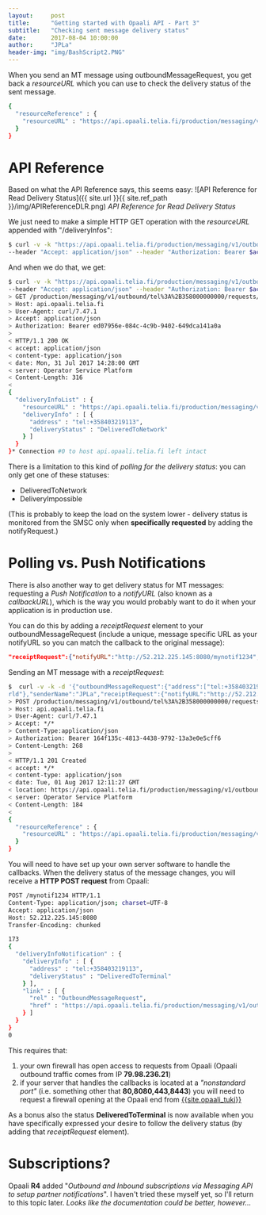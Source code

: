 ```yaml
---
layout:     post
title:      "Getting started with Opaali API - Part 3"
subtitle:   "Checking sent message delivery status"
date:       2017-08-04 10:00:00
author:     "JPLa"
header-img: "img/BashScript2.PNG"
---
```

When you send an MT message using outboundMessageRequest, you get back a _resourceURL_ which you can use to check the delivery status of the sent message.
```bash
{
  "resourceReference" : {
    "resourceURL" : "https://api.opaali.telia.fi/production/messaging/v1/outbound/tel%3A%2B358000000000/requests/3eef0382-0014-45ea-9ee5-1ebce10e829d"
  }
}
```


# API Reference
Based on what the API Reference says, this seems easy:
![API Reference for Read Delivery Status]({{ site.url }}{{ site.ref_path }}/img/APIReferenceDLR.png)
*API Reference for Read Delivery Status*

We just need to make a simple HTTP GET operation with the _resourceURL_ appended with "/deliveryInfos":
```bash
$ curl -v -k "https://api.opaali.telia.fi/production/messaging/v1/outbound/tel%3A%2B358000000000/requests/3eef0382-0014-45ea-9ee5-1ebce10e829d/deliveryInfos"
--header "Accept: application/json" --header "Authorization: Bearer $access_token"
```
And when we do that, we get:
```bash
$ curl -v -k "https://api.opaali.telia.fi/production/messaging/v1/outbound/tel%3A%2B358000000000/requests/3eef0382-0014-45ea-9ee5-1ebce10e829d/deliveryInfos"
--header "Accept: application/json" --header "Authorization: Bearer $access_token"
> GET /production/messaging/v1/outbound/tel%3A%2B358000000000/requests/3eef0382-0014-45ea-9ee5-1ebce10e829d/deliveryInfos HTTP/1.1
> Host: api.opaali.telia.fi
> User-Agent: curl/7.47.1
> Accept: application/json
> Authorization: Bearer ed07956e-084c-4c9b-9402-649dca141a0a
>
< HTTP/1.1 200 OK
< accept: application/json
< content-type: application/json
< date: Mon, 31 Jul 2017 14:28:00 GMT
< server: Operator Service Platform
< Content-Length: 316
<
{
  "deliveryInfoList" : {
    "resourceURL" : "https://api.opaali.telia.fi/production/messaging/v1/outbound/tel%3A%2B358000000000/requests/3eef0382-0014-45ea-9ee5-1ebce10e829d/deliveryInfos",
    "deliveryInfo" : [ {
      "address" : "tel:+358403219113",
      "deliveryStatus" : "DeliveredToNetwork"
    } ]
  }
}* Connection #0 to host api.opaali.telia.fi left intact

```
There is a limitation to this kind of _polling for the delivery status_: you can only get one of these statuses:
* DeliveredToNetwork
* DeliveryImpossible

(This is probably to keep the load on the system lower - delivery status is monitored from the SMSC only when __specifically requested__ by adding the notifyRequest.)

# Polling vs. Push Notifications

There is also another way to get delivery status for MT messages: requesting a _Push Notification_ to a _notifyURL_ (also known as a _callbackURL_), which is the way you would probably want to do it when your application is in production use.

You can do this by adding a _receiptRequest_ element to your outboundMessageRequest (include a unique, message specific URL as your notifyURL so you can match the callback to the original message):
```JSON
"receiptRequest":{"notifyURL":"http://52.212.225.145:8080/mynotif1234", "notificationFormat":"JSON"}
```

Sending an MT message with a _receiptRequest_:
```bash
$  curl -v -k -d '{"outboundMessageRequest":{"address":["tel:+358403219113"],"senderAddress":"tel:+358000000000","outboundSMSTextMessage":{"message":"Hello
rld"},"senderName":"JPLa","receiptRequest":{"notifyURL":"http://52.212.225.145:8080/mynotif1234", "notificationFormat":"JSON"}}}' "https://api.opaali.telia.fi/production/messaging/v1/outbound/tel%3A%2B358000000000/requests" --header "Content-Type:application/json" --header "Authorization: Bearer $access_token"
> POST /production/messaging/v1/outbound/tel%3A%2B358000000000/requests HTTP/1.1
> Host: api.opaali.telia.fi
> User-Agent: curl/7.47.1
> Accept: */*
> Content-Type:application/json
> Authorization: Bearer 164f135c-4813-4438-9792-13a3e0e5cff6
> Content-Length: 268
>
< HTTP/1.1 201 Created
< accept: */*
< content-type: application/json
< date: Tue, 01 Aug 2017 12:11:27 GMT
< location: https://api.opaali.telia.fi/production/messaging/v1/outbound/tel%3A%2B358000000000/requests/5c77bd67-c27f-4cf8-81ee-ef3038f0256c
< server: Operator Service Platform
< Content-Length: 184
<
{
  "resourceReference" : {
    "resourceURL" : "https://api.opaali.telia.fi/production/messaging/v1/outbound/tel%3A%2B358000000000/requests/5c77bd67-c27f-4cf8-81ee-ef3038f0256c"
  }
}

```

You will need to have set up your own server software to handle the callbacks. When the delivery status of the message changes, you will receive a __HTTP POST request__ from Opaali:

```bash
POST /mynotif1234 HTTP/1.1
Content-Type: application/json; charset=UTF-8
Accept: application/json
Host: 52.212.225.145:8080
Transfer-Encoding: chunked

173
{
  "deliveryInfoNotification" : {
    "deliveryInfo" : [ {
      "address" : "tel:+358403219113",
      "deliveryStatus" : "DeliveredToTerminal"
    } ],
    "link" : [ {
      "rel" : "OutboundMessageRequest",
      "href" : "https://api.opaali.telia.fi/production/messaging/v1/outbound/tel%3A%2B358000000000/requests/5c77bd67-c27f-4cf8-81ee-ef3038f0256c"
    } ]
  }
}
0
```
This requires that:
1. your own firewall has open access to requests from Opaali (Opaali outbound traffic comes from IP __79.98.236.21__)
2. if your server that handles the callbacks is located at a _"nonstandard port"_ (i.e. something other that __80,8080,443,8443__) you will need to request a firewall opening at the Opaali end from [{{site.opaali_tuki}}](mailto:{{site.opaali_tuki}})

As a bonus also the status __DeliveredToTerminal__ is now                                                                                                                                                                                                                                                                                                                                              available when you have specifically expressed your desire to follow the delivery status (by adding that _receiptRequest_ element). 

# Subscriptions?

Opaali __R4__ added "_Outbound and Inbound subscriptions via Messaging API to setup partner notifications_". I haven't tried these myself yet, so I'll return to this topic later. _Looks like the documentation could be better, however..._

